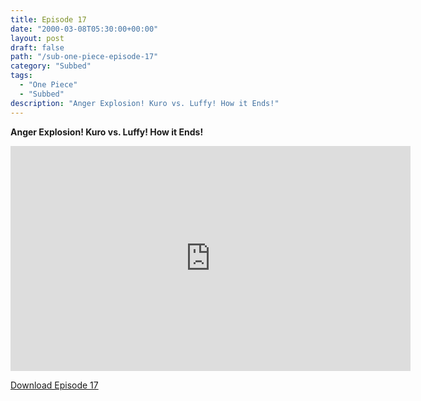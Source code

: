 ```yaml
---
title: Episode 17
date: "2000-03-08T05:30:00+00:00"
layout: post
draft: false
path: "/sub-one-piece-episode-17"
category: "Subbed"
tags:
  - "One Piece"
  - "Subbed"
description: "Anger Explosion! Kuro vs. Luffy! How it Ends!"
---
```


**Anger Explosion! Kuro vs. Luffy! How it Ends!**

<iframe width="640" height="360" src="https://www.fembed.com/v/yxv3xwwlqvl" frameborder="0" marginwidth=0 marginheight=0 scrolling=no allowfullscreen></iframe>

<a href="http://ouo.io/qs/eCodkFEQ?s=https://rapidvid.to/d/https://www.fembed.com/v/yxv3xwwlqvl">Download Episode 17</a>
